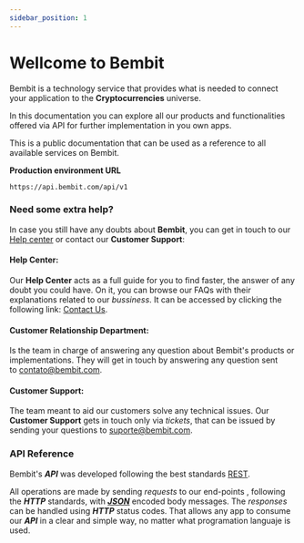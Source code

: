 ```yaml
---
sidebar_position: 1
---
```


# Wellcome to Bembit

Bembit is a technology service that provides what is needed to connect your application to the **Cryptocurrencies** universe.

In this documentation you can explore all our products and functionalities offered via API for further implementation in you own apps.

This is a public documentation that can be used as a reference to all available services on Bembit.

__Production environment URL__

```
https://api.bembit.com/api/v1
```

### Need some extra help?

In case you still have any doubts about **Bembit**, you can get in touch to our [Help center](https://bembit.com/faq) or contact our **Customer Support**:

#### Help Center:
Our **Help Center** acts as a full guide for you to find faster, the answer of any doubt you could have. On it, you can browse our FAQs with their explanations related to our *bussiness*. It can be accessed by clicking the following link: [Contact Us](https://bembit.com/fale-conosco).

#### Customer Relationship Department:
Is the team in charge of answering any question about Bembit's products or implementations. They will get in touch by answering any question sent to [contato@bembit.com](mailto:contato@bembit.com).

#### Customer Support:
The team meant to aid our customers solve any technical issues. Our **Customer Support** gets in touch only via *tickets*, that can be issued by sending your questions to [suporte@bembit.com](mailto:suporte@bembit.com).

### API Reference

Bembit's ***API*** was developed following the best standards [REST](https://en.wikipedia.org/wiki/Representational_State_Transfer).

All operations are made by sending *requests* to our end-points , following the ***HTTP*** standards, with ***[JSON](http://www.json.org/)*** encoded body messages. The *responses* can be handled using ***HTTP*** status codes. That allows any app to consume our ***API*** in a clear and simple way, no matter what programation languaje is used.